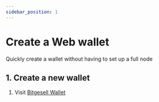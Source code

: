 ```yaml
---
sidebar_position: 1
---
```


# Create a Web wallet

Quickly create a wallet without having to set up a full node


## 1. Create a new wallet
1. Visit [Bitgesell Wallet](https://app.bglwallet.io)